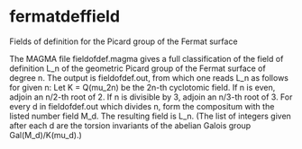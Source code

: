 # fermatdeffield
Fields of definition for the Picard group of the Fermat surface

The MAGMA file fieldofdef.magma gives a full classification of the field of definition L_n of the geometric Picard group of the Fermat surface of degree n. The output is fieldofdef.out, from which one reads L_n as follows for given n:
Let K = Q(mu_2n) be the 2n-th cyclotomic field. If n is even, adjoin an n/2-th root of 2. If n is divisible by 3, adjoin an n/3-th root of 3. For every d in fieldofdef.out which divides n, form the compositum with the listed number field M_d. The resulting field is L_n. (The list of integers given after each d are the torsion invariants of the abelian Galois group Gal(M_d)/K(mu_d).) 
